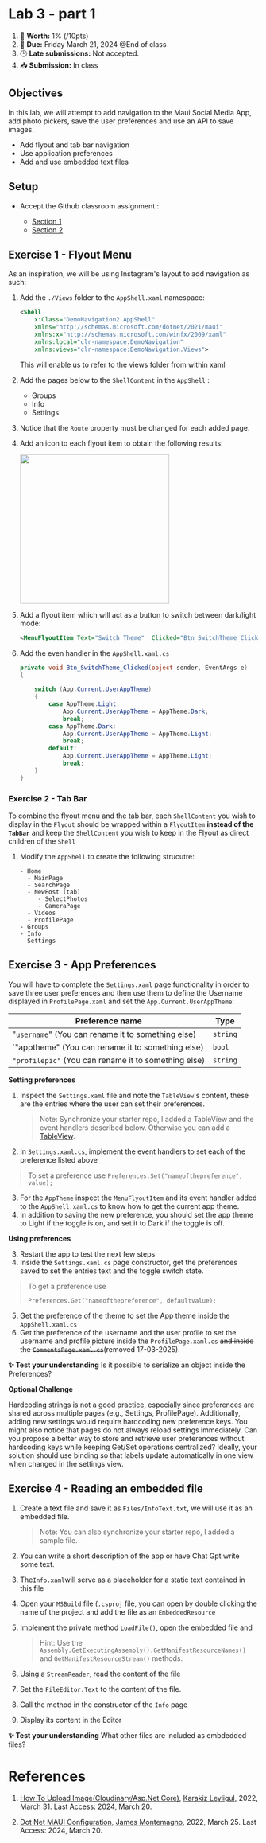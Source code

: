 # Lab 3 - part 1

1. 📝 **Worth:** 1%  (/10pts) 
2. 📅 **Due:** Friday March 21, 2024 @End of class
3. 🕑 **Late submissions:** Not accepted.
4. 📥 **Submission:** In class 



## Objectives

In this lab, we will attempt to add navigation to the Maui Social Media App, add photo pickers, save the user preferences and use an API to save images. 

- Add flyout and tab bar navigation 
- Use application preferences
- Add and use embedded text files



## Setup

- Accept the Github classroom assignment :

  - [Section 1](https://classroom.github.com/a/VkZFIBNE)
  - [Section 2](https://classroom.github.com/a/GFAeEFHi)

  



## Exercise 1 - Flyout Menu

As an inspiration, we will be using Instagram's layout to add navigation as such:

1. Add the `./Views` folder to the `AppShell.xaml` namespace:

   ```xml
   <Shell
       x:Class="DemoNavigation2.AppShell"
       xmlns="http://schemas.microsoft.com/dotnet/2021/maui"
       xmlns:x="http://schemas.microsoft.com/winfx/2009/xaml"
       xmlns:local="clr-namespace:DemoNavigation"
       xmlns:views="clr-namespace:DemoNavigation.Views">
   ```

   This will enable us to refer to the views folder from within xaml

2. Add the pages below to the `ShellContent` in the `AppShell` :

   - Groups 
   - Info 
   - Settings

3. Notice that the `Route` property must be changed for each added page.

4. Add an icon to each flyout item to obtain the following results:

   <img src="images/maui_navigation/flyout_1.png" Height="300" class="inline-img"/>

5. Add a flyout item which will act as a button to switch between dark/light mode:

   ```xml
   <MenuFlyoutItem Text="Switch Theme"  Clicked="Btn_SwitchTheme_Clicked"/>
   
   ```

6. Add the even handler in the `AppShell.xaml.cs`

   ```csharp
   private void Btn_SwitchTheme_Clicked(object sender, EventArgs e)
   {
   
       switch (App.Current.UserAppTheme)
       {
           case AppTheme.Light:
               App.Current.UserAppTheme = AppTheme.Dark;
               break;
           case AppTheme.Dark:
               App.Current.UserAppTheme = AppTheme.Light;
               break;
           default:
               App.Current.UserAppTheme = AppTheme.Light;
               break;	
       }
   }
   
   ```

### Exercise 2 - Tab Bar 

To combine the flyout menu and the tab bar, each `ShellContent` you wish to display in the `Flyout` should be wrapped within a `FlyoutItem` **instead of the `TabBar`** and keep the `ShellContent` you wish to keep in the Flyout as direct children of the `Shell`



1. Modify the `AppShell` to create the following strucutre:

   ```text
   - Home
     - MainPage
     - SearchPage
     - NewPost (tab)
     	- SelectPhotos
     	- CameraPage
     - Videos
     - ProfilePage
   - Groups
   - Info
   - Settings
   ```

   

## Exercise 3 - App Preferences

You will have to complete the `Settings.xaml` page functionality in order to save three user preferences and then use them to define the Username displayed in `ProfilePage.xaml` and set the `App.Current.UserAppTheme`:

| Preference name                                      | Type     |
| ---------------------------------------------------- | -------- |
| "`username`" (You can rename it to something else)   | `string` |
| `"apptheme" (You can rename it to something else)    | `bool`   |
| `"profilepic"` (You can rename it to something else) | `string` |

**Setting preferences**

1. Inspect the `Settings.xaml` file and note the `TableView`'s content, these are the entries where the user can set their preferences.

   > Note: Synchronize your starter repo, I added a TableView and the event handlers described below. Otherwise you can add a [TableView](https://learn.microsoft.com/en-us/dotnet/maui/user-interface/controls/tableview?view=net-maui-9.0).

2. In `Settings.xaml.cs`, implement the event handlers to set each of the preference listed above

> To set a preference use `Preferences.Set("nameofthepreference", value);`

3. For the `AppTheme` inspect the `MenuFlyoutItem` and its event handler added to the `AppShell.xaml.cs` to know how to get the current app theme.
4. In addition to saving the new preference, you should set the app theme to Light if the toggle is on, and set it to Dark if the toggle is off.

**Using preferences**

3. Restart the app to test the next few steps
4. Inside the `Settings.xaml.cs` page constructor, get the preferences saved to set the entries text and the toggle switch state. 

> To get a preference use
>
> `Preferences.Get("nameofthepreference", defaultvalue);`

5. Get the preference of the theme to set the App theme inside the `AppShell.xaml.cs`
6. Get the preference of the username and the user profile to set the username and profile picture inside the `ProfilePage.xaml.cs` ~~and inside the `CommentsPage.xaml.cs`~~(removed 17-03-2025).

 **✨ Test your understanding** Is it possible to serialize an object inside the Preferences?

**Optional Challenge**

Hardcoding strings is not a good practice, especially since preferences are shared across multiple pages (e.g., Settings, ProfilePage). Additionally, adding new settings would require hardcoding new preference keys. You might also notice that pages do not always reload settings immediately. Can you propose a better way to store and retrieve user preferences without hardcoding keys while keeping Get/Set operations centralized? Ideally, your solution should use binding so that labels update automatically in one view when changed in the settings view.

## Exercise 4 - Reading an embedded file

1. Create a text file and save it as  `Files/InfoText.txt`, we will use it as an embedded file. 

   > Note: You can also synchronize your starter repo, I added a sample file. 

2. You can write a short description of the app or have Chat Gpt write some text.

3. The`Info.xaml`will serve as a placeholder for a static text contained in this file

4. Open your `MSBuild` file (`.csproj` file, you can open by double clicking the name of the project and add the file as an `EmbeddedResource`

5. Implement the private method `LoadFile()`, open the embedded file and 

   > Hint: Use the `Assembly.GetExecutingAssembly().GetManifestResourceNames()` and `GetManifestResourceStream()` methods.	

6. Using a `StreamReader`, read the content of the file

7. Set the `FileEditor.Text` to the content of the file.

8. Call the method in the constructor of the `Info` page

9. Display its content in the Editor



 **✨ Test your understanding**   What other files are included as embdedded files? 





# References

1. [How To Upload Image(Cloudinary/Asp.Net Core)](https://medium.com/@karakizleyligul/how-to-upload-image-cloudinary-asp-net-core-e47023ff2431), [Karakiz Leyligul](https://medium.com/@karakizleyligul?source=post_page-----e47023ff2431--------------------------------), 2022, March 31. Last Access: 2024, March 20.

2. [Dot Net MAUI Configuration](https://github.com/jamesmontemagno/dotnet-maui-configuration/tree/master), [James Montemagno](https://github.com/jamesmontemagno), 2022, March 25. Last Access: 2024, March 20.

   